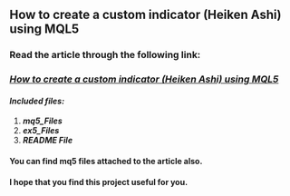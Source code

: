 ## How to create a custom indicator (Heiken Ashi) using MQL5
### Read the article through the following link:
### ***[How to create a custom indicator (Heiken Ashi) using MQL5](https://www.mql5.com/en/articles/12510)***
#### ***Included files:***
1. ***mq5_Files***
2. ***ex5_Files***
3. ***README File***
#### You can find mq5 files attached to the article also.

#### I hope that you find this project useful for you.